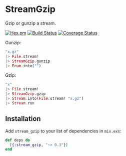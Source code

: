 StreamGzip
==
Gzip or gunzip a stream.

[![Hex.pm](https://img.shields.io/hexpm/v/stream_gzip.svg)](https://hex.pm/packages/stream_gzip)
[![Build Status](https://travis-ci.org/ne-sachirou/stream_gzip.svg?branch=master)](https://travis-ci.org/ne-sachirou/stream_gzip)
[![Coverage Status](https://coveralls.io/repos/github/ne-sachirou/stream_gzip/badge.svg)](https://coveralls.io/github/ne-sachirou/stream_gzip)

Gunzip:

```elixir
"x.gz"
|> File.stream!
|> StreamGzip.gunzip
|> Enum.into("")
```

Gzip:

```elixir
"x"
|> File.stream!
|> StreamGzip.gzip
|> Stream.into(File.stream! "x.gz")
|> Stream.run
```

Installation
--
Add `stream_gzip` to your list of dependencies in `mix.exs`:

```elixir
def deps do
  [{:stream_gzip, "~> 0.3"}]
end
```

